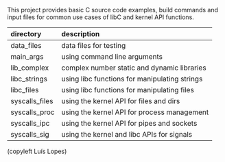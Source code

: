 This project provides basic C source code examples, build commands and input files
for common use cases of libC and kernel API functions.

| directory      | description |
| :------------- | :------------------------------------------------------------------------------ | 
| data_files     | data files for testing |
| main_args      | using command line arguments |
| lib_complex    | complex number static and dynamic libraries |
| libc_strings   | using libc functions for manipulating strings |
| libc_files     | using libc functions for manipulating files |
| syscalls_files | using the kernel API for files and dirs |
| syscalls_proc  | using the kernel API for process management |
| syscalls_ipc   | using the kernel API for pipes and sockets |
| syscalls_sig   | using the kernel and libc APIs for signals |



(copyleft Luís Lopes)
